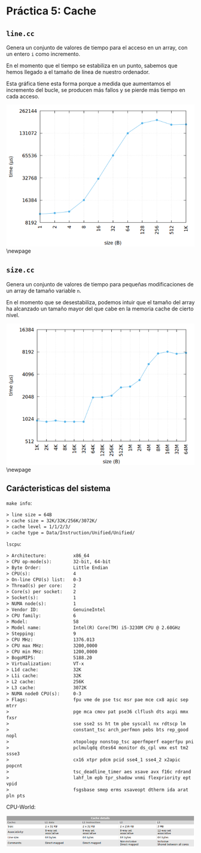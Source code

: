 Práctica 5: Cache
===

`line.cc`
---

Genera un conjunto de valores de tiempo para el acceso en un array,
con un entero `i` como incremento.

En el momento que el tiempo se estabiliza en un punto, sabemos que hemos 
llegado a el tamaño de línea de nuestro ordenador.

Esta gráfica tiene esta forma porque a medida que aumentamos el incremento
del bucle, se producen más fallos y se pierde más tiempo en cada acceso.

![line.png](line.png)
\newpage

`size.cc`
---

Genera un conjunto de valores de tiempo para pequeñas modificaciones de un
array de tamaño variable `n`.

En el momento que se desestabiliza, podemos intuir que el tamaño del array ha
alcanzado un tamaño mayor del que cabe en la memoria cache de cierto nivel.

![size.png](size.png)
\newpage

Carácteristicas del sistema
---

`make info`:  

    > line size = 64B
    > cache size = 32K/32K/256K/3072K/
    > cache level = 1/1/2/3/
    > cache type = Data/Instruction/Unified/Unified/

`lscpu`:  

    > Architecture:          x86_64
    > CPU op-mode(s):        32-bit, 64-bit
    > Byte Order:            Little Endian
    > CPU(s):                4
    > On-line CPU(s) list:   0-3
    > Thread(s) per core:    2
    > Core(s) per socket:    2
    > Socket(s):             1
    > NUMA node(s):          1
    > Vendor ID:             GenuineIntel
    > CPU family:            6
    > Model:                 58
    > Model name:            Intel(R) Core(TM) i5-3230M CPU @ 2.60GHz
    > Stepping:              9
    > CPU MHz:               1376.013
    > CPU max MHz:           3200,0000
    > CPU min MHz:           1200,0000
    > BogoMIPS:              5188.20
    > Virtualization:        VT-x
    > L1d cache:             32K
    > L1i cache:             32K
    > L2 cache:              256K
    > L3 cache:              3072K
    > NUMA node0 CPU(s):     0-3
    > Flags:                 fpu vme de pse tsc msr pae mce cx8 apic sep mtrr 
    >                        pge mca cmov pat pse36 clflush dts acpi mmx fxsr
    >                        sse sse2 ss ht tm pbe syscall nx rdtscp lm 
    >                        constant_tsc arch_perfmon pebs bts rep_good nopl
    >                        xtopology nonstop_tsc aperfmperf eagerfpu pni
    >                        pclmulqdq dtes64 monitor ds_cpl vmx est tm2 ssse3
    >                        cx16 xtpr pdcm pcid sse4_1 sse4_2 x2apic popcnt
    >                        tsc_deadline_timer aes xsave avx f16c rdrand 
    >                        lahf_lm epb tpr_shadow vnmi flexpriority ept vpid
    >                        fsgsbase smep erms xsaveopt dtherm ida arat pln pts

CPU-World:  
 
![cpu-world.png](cpu-world.png)
